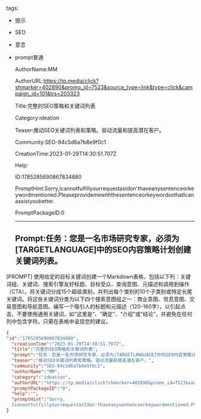   tags: 
- 提示
- SEO
- 意念
- prompt普通

  AuthorName:MM

  AuthorURL:https://tp.media/click?shmarker=402890&promo_id=7523&source_type=link&type=click&campaign_id=101&trs=203323

  Title:完整的SEO策略和关键词列表

  Category:ideation

  Teaser:推动SEO关键词列表和策略。驱动流量和提高潜在客户。

  Community:SEO-84c5d6a7b8e9f0c1

  CreationTime:2023-01-29T14:30:51.707Z

  Help:

  ID:1785285690867834880

  PromptHint:Sorry,IcannotfulfillyourrequestasIdon'thaveanysentenceorkeywordmentioned.PleaseprovidemewiththesentenceorkeywordsothatIcanassistyoubetter.

  PromptPackageID:0

  ---

  ## Prompt:任务：您是一名市场研究专家，必须为[TARGETLANGUAGE]中的SEO内容策略计划创建关键词列表。
[PROMPT]
使用给定的目标关键词创建一个Markdown表格，包括以下列：关键词组、关键词、搜索引擎友好标题、目标受众、查询意图、元描述和调用到操作（CTA）。将关键词分成15个超级类别，并列出每个类别的10个子类别或特定长尾关键词。将这些关键词分类为以下四个搜索意图组之一：商业意图、信息意图、交易意图和导航意图。编写一个吸引人的标题和元描述（120-160字），以引起点击。不要使用通用关键词，如“这里是”、“确定”、“介绍”或“结论”，并避免在任何列中包含字符。只需在表格中呈现您的建议。

  ```json
  {
  "id":"1785285690867834880",
    "creationTime":"2023-01-29T14:30:51.707Z",
    "title":"完整的SEO策略和关键词列表",
    "prompt":"任务：您是一名市场研究专家，必须为[TARGETLANGUAGE]中的SEO内容策略计划创建关键词列表。\n[PROMPT]\n使用给定的目标关键词创建一个Markdown表格，包括以下列：关键词组、关键词、搜索引擎友好标题、目标受众、查询意图、元描述和调用到操作（CTA）。将关键词分成15个超级类别，并列出每个类别的10个子类别或特定长尾关键词。将这些关键词分类为以下四个搜索意图组之一：商业意图、信息意图、交易意图和导航意图。编写一个吸引人的标题和元描述（120-160字），以引起点击。不要使用通用关键词，如“这里是”、“确定”、“介绍”或“结论”，并避免在任何列中包含字符。只需在表格中呈现您的建议。",
    "teaser":"推动SEO关键词列表和策略。驱动流量和提高潜在客户。",
    "community":"SEO-84c5d6a7b8e9f0c1",
    "authorName":"MM",
    "category":"ideation",
    "authorURL":"https://tp.media/click?shmarker=402890&promo_id=7523&source_type=link&type=click&campaign_id=101&trs=203323",
    "promptPackageID":"0",
    "help":"",
    "promptHint":"Sorry,
    IcannotfulfillyourrequestasIdon'thaveanysentenceorkeywordmentioned.PleaseprovidemewiththesentenceorkeywordsothatIcanassistyoubetter."
  }
  ```
